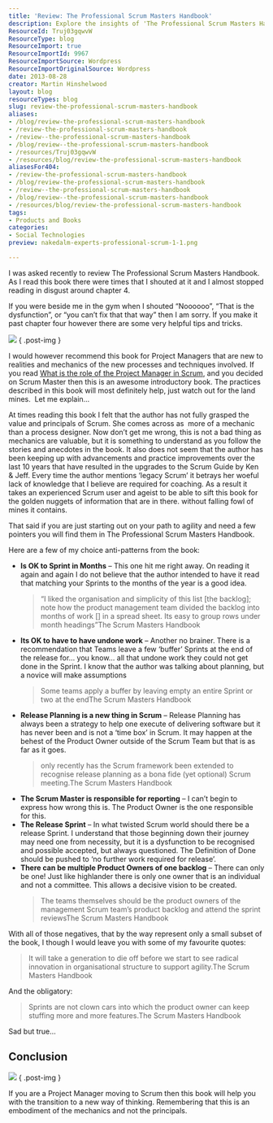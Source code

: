 ```yaml
---
title: 'Review: The Professional Scrum Masters Handbook'
description: Explore the insights of 'The Professional Scrum Masters Handbook' with a critical review that highlights key takeaways for new Scrum Masters and Project Managers.
ResourceId: Truj03gqwvW
ResourceType: blog
ResourceImport: true
ResourceImportId: 9967
ResourceImportSource: Wordpress
ResourceImportOriginalSource: Wordpress
date: 2013-08-28
creator: Martin Hinshelwood
layout: blog
resourceTypes: blog
slug: review-the-professional-scrum-masters-handbook
aliases:
- /blog/review-the-professional-scrum-masters-handbook
- /review-the-professional-scrum-masters-handbook
- /review--the-professional-scrum-masters-handbook
- /blog/review--the-professional-scrum-masters-handbook
- /resources/Truj03gqwvW
- /resources/blog/review-the-professional-scrum-masters-handbook
aliasesFor404:
- /review-the-professional-scrum-masters-handbook
- /blog/review-the-professional-scrum-masters-handbook
- /review--the-professional-scrum-masters-handbook
- /blog/review--the-professional-scrum-masters-handbook
- /resources/blog/review-the-professional-scrum-masters-handbook
tags:
- Products and Books
categories:
- Social Technologies
preview: nakedalm-experts-professional-scrum-1-1.png

---
```

I was asked recently to review The Professional Scrum Masters Handbook. As I read this book there were times that I shouted at it and I almost stopped reading in disgust around chapter 4.

If you were beside me in the gym when I shouted “Noooooo”, “That is the dysfunction”, or “you can’t fix that that way” then I am sorry. If you make it past chapter four however there are some very helpful tips and tricks.

[![](http://ws-na.amazon-adsystem.com/widgets/q?_encoding=UTF8&ASIN=B00CFJGKZS&Format=_SL110_&ID=AsinImage&MarketPlace=US&ServiceVersion=20070822&WS=1&tag=martinhinshe-20)](http://www.amazon.com/gp/product/B00CFJGKZS/ref=as_li_ss_il?ie=UTF8&camp=1789&creative=390957&creativeASIN=B00CFJGKZS&linkCode=as2&tag=martinhinshe-20)
{ .post-img }

I would however recommend this book for Project Managers that are new to realities and mechanics of the new processes and techniques involved. If you read [What is the role of the Project Manager in Scrum](http://nkdagility.com/what-is-the-roll-of-the-project-manager-in-scrum/), and you decided on Scrum Master then this is an awesome introductory book. The practices described in this book will most definitely help, just watch out for the land mines.  Let me explain…

At times reading this book I felt that the author has not fully grasped the value and principals of Scrum. She comes across as  more of a mechanic than a process designer. Now don’t get me wrong, this is not a bad thing as mechanics are valuable, but it is something to understand as you follow the stories and anecdotes in the book. It also does not seem that the author has been keeping up with advancements and practice improvements over the last 10 years that have resulted in the upgrades to the Scrum Guide by Ken & Jeff. Every time the author mentions ‘legacy Scrum’ it betrays her woeful lack of knowledge that I believe are required for coaching. As a result it takes an experienced Scrum user and ageist to be able to sift this book for the golden nuggets of information that are in there. without falling fowl of mines it contains.

That said if you are just starting out on your path to agility and need a few pointers you will find them in The Professional Scrum Masters Handbook.

Here are a few of my choice anti-patterns from the book:

- **Is OK to Sprint in Months** – This one hit me right away. On reading it again and again I do not believe that the author intended to have it read that matching your Sprints to the months of the year is a good idea.
  > “I liked the organisation and simplicity of this list \[the backlog\]; note how the product management team divided the backlog into months of work \[\] in a spread sheet. Its easy to group rows under month headings”The Scrum Masters Handbook
- **Its OK to have to have undone work** – Another no brainer. There is a recommendation that Teams leave a few ‘buffer’ Sprints at the end of the release for… you know… all that undone work they could not get done in the Sprint. I know that the author was talking about planning, but a novice will make assumptions
  > Some teams apply a buffer by leaving empty an entire Sprint or two at the endThe Scrum Masters Handbook
- **Release Planning is a new thing in Scrum** – Release Planning has always been a strategy to help one execute of delivering software but it has never been and is not a ‘time box’ in Scrum. It may happen at the behest of the Product Owner outside of the Scrum Team but that is as far as it goes.
  > only recently has the Scrum framework been extended to recognise release planning as a bona fide (yet optional) Scrum meeting.The Scrum Masters Handbook
- **The Scrum Master is responsible for reporting** – I can’t begin to express how wrong this is. The Product Owner is the one responsible for this.
- **The Release Sprint** – In what twisted Scrum world should there be a release Sprint. I understand that those beginning down their journey may need one from necessity, but it is a dysfunction to be recognised and possible accepted, but always questioned. The Definition of Done should be pushed to ‘no further work required for release’.
- **There can be multiple Product Owners of one backlog** – There can only be one! Just like highlander there is only one owner that is an individual and not a committee. This allows a decisive vision to be created.
  > The teams themselves should be the product owners of the management Scrum team’s product backlog and attend the sprint reviewsThe Scrum Masters Handbook

With all of those negatives, that by the way represent only a small subset of the book, I though I would leave you with some of my favourite quotes:

> It will take a generation to die off before we start to see radical innovation in organisational structure to support agility.The Scrum Masters Handbook

And the obligatory:

> Sprints are not clown cars into which the product owner can keep stuffing more and more features.The Scrum Masters Handbook

Sad but true…

## Conclusion

[![](http://ws-na.amazon-adsystem.com/widgets/q?_encoding=UTF8&ASIN=B00CFJGKZS&Format=_SL110_&ID=AsinImage&MarketPlace=US&ServiceVersion=20070822&WS=1&tag=martinhinshe-20)](http://www.amazon.com/gp/product/B00CFJGKZS/ref=as_li_ss_il?ie=UTF8&camp=1789&creative=390957&creativeASIN=B00CFJGKZS&linkCode=as2&tag=martinhinshe-20)
{ .post-img }

If you are a Project Manager moving to Scrum then this book will help you with the transition to a new way of thinking. Remembering that this is an embodiment of the mechanics and not the principals.
